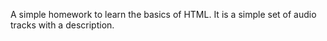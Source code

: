 A simple homework to learn the basics of HTML. It is a simple set of audio tracks with a description.
